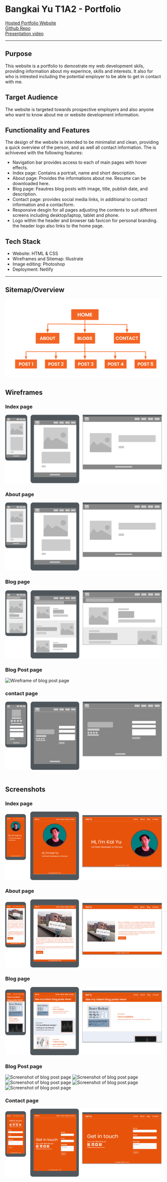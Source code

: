# Bangkai Yu T1A2 - Portfolio

[Hosted Portfolio Website](https://.netlify.app/)  
[Github Repo](https://github.com/springbird123/Bangkai_T1A2)  
[Presentation video](https://github.com/springbird123/Bangkai_T1A2) 


---


## Purpose
This website is a portfolio to demostrate my web development skils, providing information about my experince, skills and interests. It also for who is intrested including the potential employer to be able to get in contact with me.  

## Target Audience
The website is targeted towards prospective employers and also anyone who want to know about me or website development information.

## Functionality and Features
The design of the website is intended to be minimalist and clean, providing a quick overview of the person, and as well all contact information.
The is achiveved with the following features:

- Navigation bar provides access to each of main pages with hover effects.
- Index page: Contains a portrait, name and short description.
- About page: Provides the informations about me. Resume can be downloaded here.
- Blog page:  Feautres blog posts with image, title, publish date, and description.
- Contact page: provides social media links, in additional to contact information and a contacform.
- Responsive desgin for all pages adjusting the contents to suit different screens including desktop/laptop, tablet and phone. 
- Logo within the header and browser tab favicon for personal branding. the header logo also links to the home page.

## Tech Stack
- Website: HTML & CSS
- Wireframes and Sitemap: Illustrate
- Image editing: Photoshop
- Deployment: Netlify  
---

## Sitemap/Overview
![Sitemap](/docs/sitemap.png)

## Wireframes
### Index page
![Wireframe of index page](/docs/wireframe-index.png)
### About page
![Wireframe of about page](/docs/wireframe-about.png)
### Blog page
![Wirframe of blog page](/docs/wireframe-blog.png)
### Blog Post page
![Wireframe of blog post page](/docs/wireframe-blog-post.png)
### contact page
![Wireframe of contact page](/docs/wireframe-contact.png)
<br>
<br>

## Screenshots
### Index page
![Screenshot of index page](/docs/screenshot-index.png)
### About page
![Screenshot of about page](/docs/screenshot-about.png)
### Blog page
![Screenshot of blog page](/docs/screenshot-blog.png)
### Blog Post page
![Screenshot of blog post page](/docs/screenshot-blog-post-1.png)
![Screenshot of blog post page](/docs/screenshot-blog-post-2.png)
![Screenshot of blog post page](/docs/screenshot-blog-post-3.png)
![Screenshot of blog post page](/docs/screenshot-blog-post-4.png)
![Screenshot of blog post page](/docs/screenshot-blog-post-5.png)
### Contact page
![Screenshot of contact page](/docs/screenshot-contact.png)




